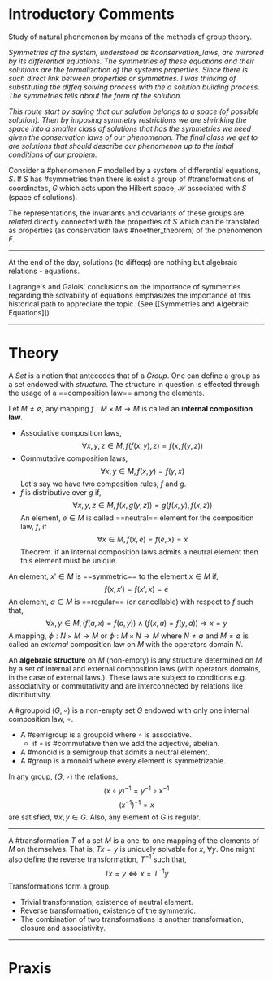 # Introductory Comments
Study of natural phenomenon by means of the methods of group theory.

*Symmetries of the system, understood as #conservation_laws, are mirrored by its differential equations. The symmetries of these equations and their solutions are the formalization of the systems properties. Since there is such direct link between properties or symmetries. I was thinking of substituting the diffeq solving process with the a solution building process. The symmetries tells about the form of the solution.*

*This route start by saying that our solution belongs to a space (of possible solution). Then by imposing symmetry restrictions we are shrinking the space into a smaller class of solutions that has the symmetries we need given the conservation laws of our phenomenon. The final class we get to are solutions that should describe our phenomenon up to the initial conditions of our problem.*

Consider a #phenomenon $F$ modelled by a system of differential equations, $S$. If $S$ has #symmetries then there is exist a group of #transformations of coordinates, $G$ which acts upon the Hilbert space, $\mathcal{H}$ associated with $S$ (space of solutions).

The representations, the invariants and covariants of these groups are *related* directly connected with the properties of $S$ which can be translated as properties (as conservation laws #noether_theorem) of the phenomenon $F$.  

---
At the end of the day, solutions (to diffeqs) are nothing but algebraic relations - equations.

Lagrange's and Galois' conclusions on the importance of symmetries regarding the solvability of equations emphasizes the importance of this historical path to appreciate the topic. (See [[Symmetries and Algebraic Equations]])

---

# Theory
A *Set* is a notion that antecedes that of a *Group*. One can define a group as a set endowed with *structure*. The structure in question is effected through the usage of a ==composition law== among the elements. 

Let $M \neq \emptyset$, any mapping $f:M \times M \longrightarrow M$ is called an **internal composition law**. 

- Associative composition laws, $$\forall x,y,z \in M, f(f(x,y),z)=f(x,f(y,z))$$
- Commutative composition laws, $$\forall x,y \in M, f(x,y)=f(y,x)$$
Let's say we have two composition rules, $f$ and $g$. 
- $f$ is distributive over $g$ if, $$\forall x,y,z \in M, f(x,g(y,z))=g(f(x,y),f(x,z))$$
An element, $e \in M$ is called ==neutral== element for the composition law, $f$, if $$\forall x \in M, f(x,e)=f(e,x)=x$$
Theorem. if an internal composition laws admits a neutral element then this element must be unique.

An element, $x' \in M$ is ==symmetric== to the element $x \in M$ if, $$f(x,x')=f(x',x)=e$$
An element, $a \in M$ is ==regular== (or cancellable) with respect to $f$ such that, $$\forall x,y \in M, (f(a,x)=f(a,y)) \wedge (f(x,a)=f(y,a)) \Rightarrow x=y $$
A mapping, $\phi: N \times M \rightarrow M$ or $\phi: M \times N \rightarrow M$ where $N \neq \emptyset$ and $M \neq \emptyset$ is called an *external* composition law on $M$ with the operators domain $N$.

An **algebraic structure** on $M$ (non-empty) is any structure determined on $M$ by a set of internal and external composition laws (with operators domains, in the case of external laws.). These laws are subject to conditions e.g. associativity or commutativity and are interconnected by relations like distributivity.

A #groupoid $(G, \circ)$ is a non-empty set $G$ endowed with only one internal composition law, $\circ$.

- A #semigroup is a groupoid where $\circ$ is associative.
	- if $\circ$ is #commutative then we add the adjective, abelian.
- A #monoid is a semigroup that admits a neutral element.
- A #group is a monoid where every element is symmetrizable.

In any group, $(G,\circ)$ the relations, $$(x \circ y)^{-1}=y^{-1} \circ x^{-1}$$ $$(x^{-1})^{-1}=x$$
are satisfied, $\forall x,y \in G$. Also, any element of $G$ is regular.

---

A #transformation $T$ of a set $M$ is a one-to-one mapping of the elements of $M$ on themselves. That is, $Tx=y$ is uniquely solvable for $x$, $\forall y$. One might also define the reverse transformation, $T^{-1}$ such that, $$Tx=y \iff x=T^{-1}y$$
Transformations form a group.
- Trivial transformation, existence of neutral element.
- Reverse transformation, existence of the symmetric.
- The combination of two transformations is another transformation, closure and associativity.



---
# Praxis



